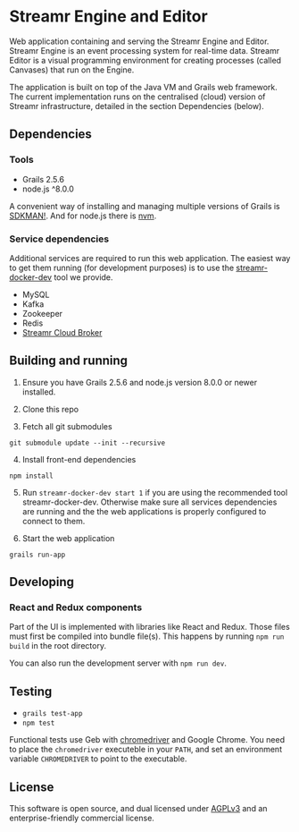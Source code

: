 # Streamr Engine and Editor

Web application containing and serving the Streamr Engine and Editor. Streamr Engine is an event processing system for real-time data. Streamr Editor is a visual programming environment for creating processes (called Canvases) that run on the Engine. 

The application is built on top of the Java VM and Grails web framework. The current implementation runs on the centralised (cloud) version of Streamr infrastructure, detailed in the section Dependencies (below). 

## Dependencies

### Tools
- Grails 2.5.6
- node.js ^8.0.0

A convenient way of installing and managing multiple versions of Grails is [SDKMAN!](http://sdkman.io/install.html). And for node.js there is [nvm](https://github.com/creationix/nvm).

### Service dependencies

Additional services are required to run this web application. The easiest way to get them running (for development purposes) is to use the [streamr-docker-dev](https://github.com/streamr-dev/streamr-docker-dev) tool we provide.

- MySQL
- Kafka
- Zookeeper
- Redis
- [Streamr Cloud Broker](https://github.com/streamr-dev/cloud-broker)

## Building and running
1. Ensure you have Grails 2.5.6 and node.js version 8.0.0 or newer installed.

2. Clone this repo

3. Fetch all git submodules 
```
git submodule update --init --recursive
````
4. Install front-end dependencies
```
npm install
````

5. Run `streamr-docker-dev start 1` if you are using the recommended tool streamr-docker-dev. Otherwise make sure all services dependencies are running and the the web applications is properly configured to connect to them.

6. Start the web application
```
grails run-app
```

## Developing

### React and Redux components

Part of the UI is implemented with libraries like React and Redux. Those files must first be compiled into bundle file(s). This happens by running `npm run build` in the root directory. 

You can also run the development server with `npm run dev`.

## Testing

- `grails test-app`
- `npm test`

Functional tests use Geb with [chromedriver](https://code.google.com/p/selenium/wiki/ChromeDriver) and Google Chrome. You need to place the `chromedriver` executeble in your `PATH`, and set an environment variable `CHROMEDRIVER` to point to the executable.

## License

This software is open source, and dual licensed under [AGPLv3](https://www.gnu.org/licenses/agpl.html) and an enterprise-friendly commercial license.

